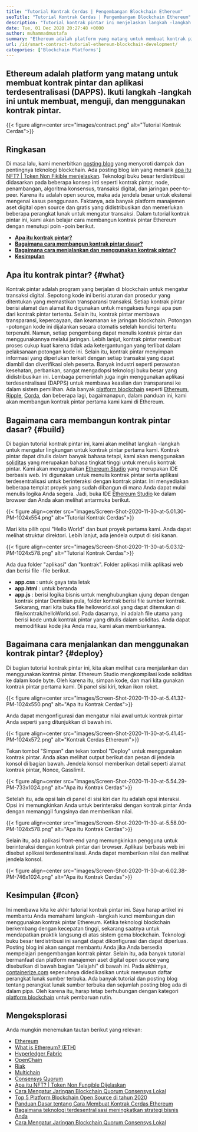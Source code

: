 ```yaml
---
title: "Tutorial Kontrak Cerdas | Pengembangan Blockchain Ethereum" 
seoTitle: "Tutorial Kontrak Cerdas | Pengembangan Blockchain Ethereum" 
description: "Tutorial kontrak pintar ini menjelaskan langkah -langkah dasar untuk membuat kontrak pintar Ethereum. Ethereum adalah jaringan blockchain open source, aman, terdistribusi." 
date: Tue, 01 Dec 2020 20:27:48 +0000
author: muhammadmustafa
summary: "Ethereum adalah platform yang matang untuk membuat kontrak pintar dan aplikasi terdesentralisasi (DAPPS). Ikuti langkah -langkah ini untuk membuat, menguji, dan menggunakan kontrak pintar." 
url: /id/smart-contract-tutorial-ethereum-blockchain-development/
categories: ['Blockchain Platforms']
---
```


## Ethereum adalah platform yang matang untuk membuat kontrak pintar dan aplikasi terdesentralisasi (DAPPS). Ikuti langkah -langkah ini untuk membuat, menguji, dan menggunakan kontrak pintar.

{{< figure align=center src="images/contract.png" alt="Tutorial Kontrak Cerdas">}}


## Ringkasan
Di masa lalu, kami menerbitkan [posting blog][1] yang menyoroti dampak dan pentingnya teknologi blockchain. Ada posting blog lain yang menarik [apa itu NFT? | Token Non Fikible menjelaskan][2]. Teknologi buku besar terdistribusi didasarkan pada beberapa konsep inti seperti kontrak pintar, node, penambangan, algoritma konsensus, transaksi digital, dan jaringan peer-to-peer. Karena itu adalah open source, maka ada jendela besar untuk ekstensi mengenai kasus penggunaan. Faktanya, ada banyak platform manajemen aset digital open source dan gratis yang didistribusikan dan memerlukan beberapa perangkat lunak untuk mengatur transaksi.
Dalam tutorial kontrak pintar ini, kami akan belajar cara membangun kontrak pintar Ethereum dengan menutupi poin -poin berikut.
* [ **Apa itu kontrak pintar?** ][3]
* [ **Bagaimana cara membangun kontrak pintar dasar?** ][4]
* [ **Bagaimana cara menjalankan dan menggunakan kontrak pintar?** ][5]
* [ **Kesimpulan** ][6]

## Apa itu kontrak pintar? {#what}

Kontrak pintar adalah program yang berjalan di blockchain untuk mengatur transaksi digital. Sepotong kode ini berisi aturan dan prosedur yang ditentukan yang memastikan transparansi transaksi. Setiap kontrak pintar berisi alamat dan alamat itu digunakan untuk mengakses fungsi apa pun dari kontrak pintar tertentu. Selain itu, kontrak pintar membawa transparansi, kepercayaan, dan keamanan ke jaringan blockchain. Potongan -potongan kode ini dijalankan secara otomatis setelah kondisi tertentu terpenuhi.
Namun, setiap pengembang dapat menulis kontrak pintar dan menggunakannya melalui jaringan. Lebih lanjut, kontrak pintar membuat proses cukup kuat karena tidak ada ketergantungan yang terlibat dalam pelaksanaan potongan kode ini. Selain itu, kontrak pintar menyimpan informasi yang diperlukan terkait dengan setiap transaksi yang dapat diambil dan diverifikasi oleh peserta. Banyak industri seperti perawatan kesehatan, perbankan, sangat mengadopsi teknologi buku besar yang didistribusikan ini. Lembaga pemerintah juga ingin menggunakan aplikasi terdesentralisasi (DAPPS) untuk membawa keaslian dan transparansi ke dalam sistem pemilihan. Ada banyak [platform blockchain][7] seperti [Ethereum][8], [Ripple][9], [Corda][10], dan beberapa lagi, bagaimanapun, dalam panduan ini, kami akan membangun kontrak pintar pertama kami kami di Ethereum.

## Bagaimana cara membangun kontrak pintar dasar? {#build}

Di bagian tutorial kontrak pintar ini, kami akan melihat langkah -langkah untuk mengatur lingkungan untuk kontrak pintar pertama kami.
Kontrak pintar dapat ditulis dalam banyak bahasa tetapi, kami akan menggunakan [soliditas][11] yang merupakan bahasa tingkat tinggi untuk menulis kontrak pintar.
Kami akan menggunakan [Ethereum Studio][12] yang merupakan IDE berbasis web. Ini digunakan untuk menulis kontrak pintar serta aplikasi terdesentralisasi untuk berinteraksi dengan kontrak pintar. Ini menyediakan beberapa templat proyek yang sudah dibangun di mana Anda dapat mulai menulis logika Anda segera.
Jadi, buka IDE [Ethereum Studio][12] ke dalam browser dan Anda akan melihat antarmuka berikut.

{{< figure align=center src="images/Screen-Shot-2020-11-30-at-5.01.30-PM-1024x554.png" alt="Tutorial Kontrak Cerdas">}}

Mari kita pilih opsi "Hello World" dan buat proyek pertama kami. Anda dapat melihat struktur direktori. Lebih lanjut, ada jendela output di sisi kanan.

{{< figure align=center src="images/Screen-Shot-2020-11-30-at-5.03.12-PM-1024x578.png" alt="Tutorial Kontrak Cerdas">}}

Ada dua folder "aplikasi" dan "kontrak".
Folder aplikasi milik aplikasi web dan berisi file -file berikut.
* **app.css** : untuk gaya tata letak
* **app.html** : untuk beranda
* **app.js** : berisi logika bisnis untuk menghubungkan ujung depan dengan kontrak pintar
Demikian pula, folder kontrak berisi file sumber kontrak.
Sekarang, mari kita buka file helloworld.sol yang dapat ditemukan di file/kontrak/helloWorld.sol. Pada dasarnya, ini adalah file utama yang berisi kode untuk kontrak pintar yang ditulis dalam soliditas. Anda dapat memodifikasi kode jika Anda mau, kami akan membiarkannya.

## Bagaimana cara menjalankan dan menggunakan kontrak pintar? {#deploy}

Di bagian tutorial kontrak pintar ini, kita akan melihat cara menjalankan dan menggunakan kontrak pintar. Ethereum Studio mengkompilasi kode soliditas ke dalam kode byte. Oleh karena itu, simpan kode, dan mari kita gunakan kontrak pintar pertama kami.
Di panel sisi kiri, tekan ikon roket.

{{< figure align=center src="images/Screen-Shot-2020-11-30-at-5.41.32-PM-1024x550.png" alt="Apa itu Kontrak Cerdas">}}

Anda dapat mengonfigurasi dan mengatur nilai awal untuk kontrak pintar Anda seperti yang ditunjukkan di bawah ini.

{{< figure align=center src="images/Screen-Shot-2020-11-30-at-5.41.45-PM-1024x572.png" alt="Kontrak Cerdas Ethereum">}}

Tekan tombol "Simpan" dan tekan tombol "Deploy" untuk menggunakan kontrak pintar. Anda akan melihat output berikut dan pesan di jendela konsol di bagian bawah. Jendela konsol memberikan detail seperti alamat kontrak pintar, Nonce, Gasslimit.

{{< figure align=center src="images/Screen-Shot-2020-11-30-at-5.54.29-PM-733x1024.png" alt="Apa itu Kontrak Cerdas">}}

Setelah itu, ada opsi lain di panel di sisi kiri dan itu adalah opsi interaksi. Opsi ini memungkinkan Anda untuk berinteraksi dengan kontrak pintar Anda dengan memanggil fungsinya dan memberikan nilai.

{{< figure align=center src="images/Screen-Shot-2020-11-30-at-5.58.00-PM-1024x578.png" alt="Apa itu Kontrak Cerdas">}}

Selain itu, ada aplikasi front-end yang memungkinkan pengguna untuk berinteraksi dengan kontrak pintar dari browser. Aplikasi berbasis web ini disebut aplikasi terdesentralisasi. Anda dapat memberikan nilai dan melihat jendela konsol.

{{< figure align=center src="images/Screen-Shot-2020-11-30-at-6.02.38-PM-746x1024.png" alt="Apa itu Kontrak Cerdas">}}


## Kesimpulan {#con}

Ini membawa kita ke akhir tutorial kontrak pintar ini. Saya harap artikel ini membantu Anda memahami langkah -langkah kunci membangun dan menggunakan kontrak pintar Ethereum. Ketika teknologi blockchain berkembang dengan kecepatan tinggi, sekarang saatnya untuk mendapatkan praktik langsung di atas sistem gema blockchain. Teknologi buku besar terdistribusi ini sangat dapat dikonfigurasi dan dapat diperluas. Posting blog ini akan sangat membantu Anda jika Anda bersedia mempelajari pengembangan kontrak pintar. Selain itu, ada banyak tutorial bermanfaat dan platform manajemen aset digital open source yang disebutkan di bawah bagian "Jelajahi" di bawah ini.
Pada akhirnya, [containerize.com][13] sepenuhnya didedikasikan untuk menyusun daftar perangkat lunak sumber terbuka. Ada banyak tutorial dan posting blog tentang perangkat lunak sumber terbuka dan sejumlah posting blog ada di dalam pipa. Oleh karena itu, harap tetap berhubungan dengan kategori [platform blockchain][7] untuk pembaruan rutin.

## Mengeksplorasi
Anda mungkin menemukan tautan berikut yang relevan:
  * [Ethereum][8]
  * [What is Ethereum? (ETH)][23]
  * [Hyperledger Fabric][14]
  * [OpenChain][15]
  * [Riak][16]
  * [Multichain][17]
  * [Consensys Quorum][18]
  * [Apa itu NFT? | Token Non Fungible Dijelaskan][2]
  * [Cara Mengatur Jaringan Blockchain Quorum Consensys Lokal][19]
  * [Top 5 Platform Blockchain Open Source di tahun 2020][20]
  * [Panduan Dasar tentang Cara Membuat Kontrak Cerdas Ethereum][21]
  * [Bagaimana teknologi terdesentralisasi meningkatkan strategi bisnis Anda][22]
  * [Cara Mengatur Jaringan Blockchain Quorum Consensys Lokal][19]



[1]: https://blog.containerize.com/2020/11/27/how-blockchain-technology-can-upgrade-your-business-strategy/
[2]: https://blog.containerize.com/blockchain-platforms/what-is-nft-non-fungible-tokens-explained/
[3]: #what
[4]: #build
[5]: #deploy
[6]: #con
[7]: https://products.containerize.com/blockchain-platforms/
[8]: https://products.containerize.com/blockchain-platforms/ethereum
[9]: https://ripple.com/
[10]: https://www.corda.net/
[11]: https://docs.soliditylang.org/en/v0.7.4/
[12]: https://studio.ethereum.org/
[13]: https://www.containerize.com/
[14]: https://products.containerize.com/blockchain-platforms/hyperledger-fabric
[15]: https://products.containerize.com/blockchain-platforms/openchain
[16]: https://products.containerize.com/blockchain-platforms/ripple
[17]: https://products.containerize.com/blockchain-platforms/multichain
[18]: https://products.containerize.com/blockchain-platforms/consensys-quorum
[19]: https://blog.containerize.com/blockchain-platforms/how-to-setup-consensys-quorum-blockchain-network-locally/
[20]: https://blog.containerize.com/blockchain-platforms/top-5-open-source-blockchain-platforms-in-2020/
[21]: https://blog.containerize.com/
[22]: https://blog.containerize.com/2020/11/27/how-decentralized-technology-upgrades-your-business-strategy/
[23]: https://docs.koinize.com/cryptocurrencies/ethereum-eth/
